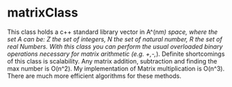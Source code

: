 # matrixClass

This class holds a c++ standard library vector in A^(n*m) space, where the set A can be: Z the set of integers, N the set of natural number, R the set of real Numbers. With this class you can perform the usual overloaded binary operations necessary for matrix arithmetic (e.g. +,-,*). Definite shortcomings of this class is scalability. Any matrix addition, subtraction and finding the max number is O(n^2). My implementation of Matrix multiplication is O(n^3). There are much more efficient algorithms for these methods.
